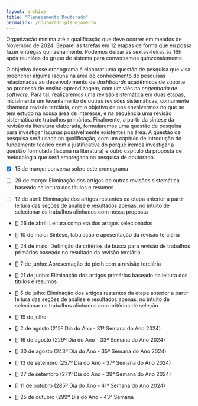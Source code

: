 ```yaml
---
layout: archive
title: "Planejamento Doutorado"
permalink: /doutorado-planejamento
---
```


Organização mínima até a qualificação que deve ocorrer em meados de Novembro de 2024.
Separei as tarefas em 12 etapas de forma que eu possa fazer entregas quinzenalmente. 
Podemos deixar as sextas-feiras ás 16h após reuniões do grupo de sistema para conversamos quinzenalemente.

O objetivo desse cronograma é elaborar uma questão de pesquisa que visa preencher alguma lacuna na área do conhecimento de pesquisas relacionadas ao desenvolvimento de *dashboards* acadêmicos de suporte ao processo de ensino-aprendizagem, com um viés na *engenharia de software*. Para tal, realizaremos uma revisão sistemática em duas etapas, inicialmente um levantamento de outras revisões sistemáticas, comumente chamada revisão terciária, com o objetivo de nos envolvermos no que se tem estudo na nossa área de interesse, e na sequência uma revisão sistemática de trabalhos primários. Finalmente, a partir da síntese da revisão da literatura elaborada, formularemos uma questão de pesquisa para investigar lacunas possivelmente existentes na área. A questão de pesquisa será usada na  qualificação, com um capítulo de introdução do fundamento teórico com a justificativa do porque iremos investigar a questão formulada (lacuna na literatura) e outro capítulo da proposta de metodologia que será empregada na pesquisa de doutorado.

- [x] 15 de março: conversa sobre este cronograma

- [ ] 29 de março: Eliminação dos artigos de outras revisões sistemática baseado na leitura dos títulos e resumos

- [ ] 12 de abril: Eliminação dos artigos restantes da etapa anterior a partir leitura das seções de análise e resultados apenas, no intuito de selecionar os trabalhos alinhados com nossa proposta

- [] 26 de abril: Leitura completa dos artigos selecionados

- [] 10 de maio: Síntese, tabulação e apesentação da revisão terciária

- [] 24 de maio: Definição de critérios de busca para revisão de trabalhos primários baseado no resultado da revisão terciária

- [] 7 de junho: Apresentação do picth com a revisão terciária

- [] 21 de junho: Eliminação dos artigos primários baseado na leitura dos títulos e resumos

- [] 5 de julho: Eliminação dos artigos restantes da etapa anterior a partir leitura das seções de análise e resultados apenas, no intuito de selecionar os trabalhos alinhados com critérios de seleção

- [] 19 de julho

- [] 2 de agosto (215º Dia do Ano - 31ª Semana do Ano 2024)

- [] 16 de agosto (229º Dia do Ano - 33ª Semana do Ano 2024)

- [] 30 de agosto (243º Dia do Ano - 35ª Semana do Ano 2024)

- [] 13 de setembro (257º Dia do Ano - 37ª Semana do Ano 2024)

- [] 27 de setembro (271º Dia do Ano - 39ª Semana do Ano 2024)

- [] 11 de outubro (285º Dia do Ano - 41ª Semana do Ano 2024)

- [] 25 de outubro (299º Dia do Ano - 43ª Semana 


